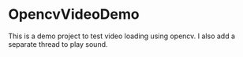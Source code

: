 OpencvVideoDemo
===============

This is a demo project to test video loading using opencv. I also add a separate thread to play sound.  
